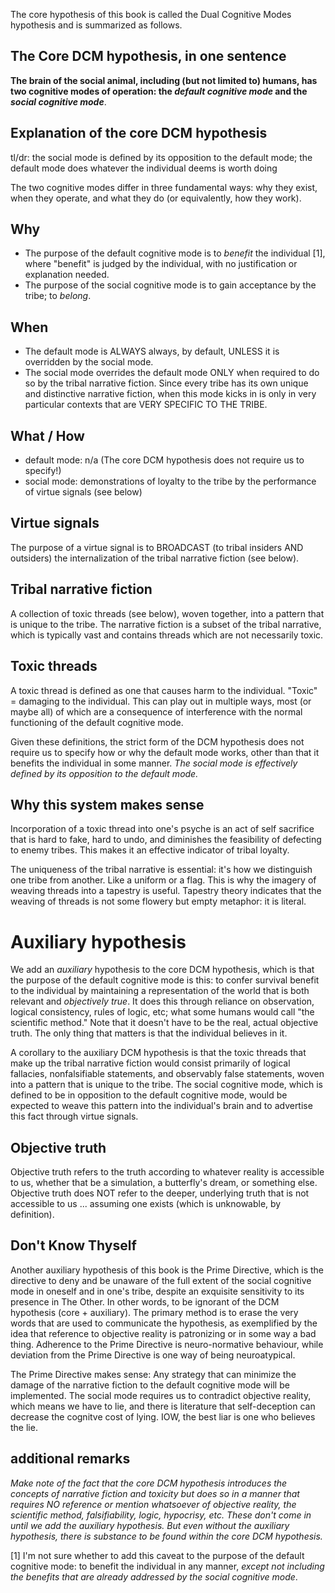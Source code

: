 The core hypothesis of this book is called the Dual Cognitive Modes hypothesis and is summarized as follows.

## The Core DCM hypothesis, in one sentence

**The brain of the social animal, including (but not limited to) humans, has two cognitive modes of operation: the *default cognitive mode* and the *social cognitive mode***. 

## Explanation of the core DCM hypothesis

tl/dr: the social mode is defined by its opposition to the default mode; the default mode does whatever the individual deems is worth doing

The two cognitive modes differ in three fundamental ways: why they exist, when they operate, and what they do (or equivalently, how they work).

## Why
- The purpose of the default cognitive mode is to *benefit* the individual [1], where "benefit" is judged by the individual, with no justification or explanation needed.
- The purpose of the social cognitive mode is to gain acceptance by the tribe; to *belong*.

## When
- The default mode is ALWAYS always, by default, UNLESS it is overridden by the social mode.
- The social mode overrides the default mode ONLY when required to do so by the tribal narrative fiction. Since every tribe has its own unique and distinctive narrative fiction, when this mode kicks in is only in very particular contexts that are VERY SPECIFIC TO THE TRIBE.

## What / How
- default mode: n/a (The core DCM hypothesis does not require us to specify!)
- social mode: demonstrations of loyalty to the tribe by the performance of virtue signals (see below)

## Virtue signals

The purpose of a virtue signal is to BROADCAST (to tribal insiders AND outsiders) the internalization of the tribal narrative fiction (see below).

## Tribal narrative fiction

A collection of toxic threads (see below), woven together, into a pattern that is unique to the tribe. The narrative fiction is a subset of the tribal narrative, which is typically vast and contains threads which are not necessarily toxic.

## Toxic threads

A toxic thread is defined as one that causes harm to the individual. "Toxic" = damaging to the individual. This can play out in multiple ways, most (or maybe all) of which are a consequence of interference with the normal functioning of the default cognitive mode.

Given these definitions, the strict form of the DCM hypothesis does not require us to specify how or why the default mode works, other than that it benefits the individual in some manner. *The social mode is effectively defined by its opposition to the default mode.*

## Why this system makes sense

Incorporation of a toxic thread into one's psyche is an act of self sacrifice that is hard to fake, hard to undo, and diminishes the feasibility of defecting to enemy tribes. This makes it an effective indicator of tribal loyalty.

The uniqueness of the tribal narrative is essential: it's how we distinguish one tribe from another. Like a uniform or a flag. This is why the imagery of weaving threads into a tapestry is useful. Tapestry theory indicates that the weaving of threads is not some flowery but empty metaphor: it is literal.

# Auxiliary hypothesis

We add an *auxiliary* hypothesis to the core DCM hypothesis, which is that the purpose of the default cognitive mode is this: to confer survival benefit to the individual by maintaining a representation of the world that is both relevant and *objectively true*. It does this through reliance on observation, logical consistency, rules of logic, etc; what some humans would call "the scientific method." Note that it doesn't have to be the real, actual objective truth. The only thing that matters is that the individual believes in it.

A corollary to the auxiliary DCM hypothesis is that the toxic threads that make up the tribal narrative fiction would consist primarily of logical fallacies, nonfalsifiable statements, and observably false statements, woven into a pattern that is unique to the tribe. The social cognitive mode, which is defined to be in opposition to the default cognitive mode, would be expected to weave this pattern into the individual's brain and to advertise this fact through virtue signals.

## Objective truth

Objective truth refers to the truth according to whatever reality is accessible to us, whether that be a simulation, a butterfly's dream, or something else. Objective truth does NOT refer to the deeper, underlying truth that is not accessible to us ... assuming one exists (which is unknowable, by definition).

## Don't Know Thyself

Another auxiliary hypothesis of this book is the Prime Directive, which is the directive to deny and be unaware of the full extent of the social cognitive mode in oneself and in one's tribe, despite an exquisite sensitivity to its presence in The Other. In other words, to be ignorant of the DCM hypothesis (core + auxiliary). The primary method is to erase the very words that are used to communicate the hypothesis, as exemplified by the idea that reference to objective reality is patronizing or in some way a bad thing. Adherence to the Prime Directive is neuro-normative behaviour, while deviation from the Prime Directive is one way of being neuroatypical.

The Prime Directive makes sense: Any strategy that can minimize the damage of the narrative fiction to the default cognitive mode will be implemented. The social mode requires us to contradict objective reality, which means we have to lie, and there is literature that self-deception can decrease the cognitve cost of lying. IOW, the best liar is one who believes the lie.

## additional remarks

*Make note of the fact that the core DCM hypothesis introduces the concepts of narrative fiction and toxicity but does so in a manner that requires NO reference or mention whatsoever of objective reality, the scientific method, falsifiability, logic, hypocrisy, etc. These don't come in until we add the auxiliary hypothesis. But even without the auxiliary hypothesis, there is substance to be found within the core DCM hypothesis.*

[1] I'm not sure whether to add this caveat to the purpose of the default cognitive mode: to benefit the individual in any manner, *except not including the benefits that are already addressed by the social cognitive mode*.
